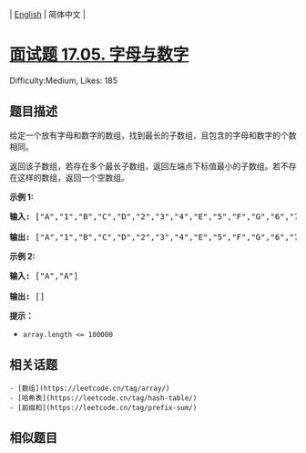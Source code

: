 
| [English](README_EN.md) | 简体中文 |

# [面试题 17.05.  字母与数字](https://leetcode.cn/problems/find-longest-subarray-lcci/)
Difficulty:Medium, Likes: 185

## 题目描述

<p>给定一个放有字母和数字的数组，找到最长的子数组，且包含的字母和数字的个数相同。</p>

<p>返回该子数组，若存在多个最长子数组，返回左端点下标值最小的子数组。若不存在这样的数组，返回一个空数组。</p>

<p><strong>示例 1:</strong></p>

<pre>
<strong>输入: </strong>["A","1","B","C","D","2","3","4","E","5","F","G","6","7","H","I","J","K","L","M"]

<strong>输出: </strong>["A","1","B","C","D","2","3","4","E","5","F","G","6","7"]
</pre>

<p><strong>示例 2:</strong></p>

<pre>
<strong>输入: </strong>["A","A"]

<strong>输出: </strong>[]
</pre>

<p><strong>提示：</strong></p>

<ul>
	<li><code>array.length <= 100000</code></li>
</ul>


## 相关话题

    - [数组](https://leetcode.cn/tag/array/)
    - [哈希表](https://leetcode.cn/tag/hash-table/)
    - [前缀和](https://leetcode.cn/tag/prefix-sum/)

## 相似题目

